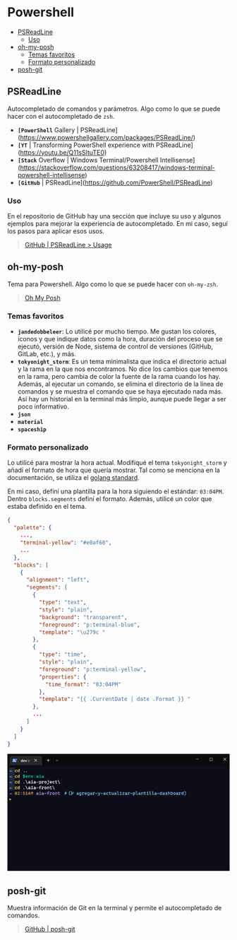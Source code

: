 # Powershell

- [PSReadLine](#psreadline)
  - [Uso](#uso)
- [oh-my-posh](#oh-my-posh)
  - [Temas favoritos](#temas-favoritos)
  - [Formato personalizado](#formato-personalizado)
- [posh-git](#posh-git)

## PSReadLine

Autocompletado de comandos y parámetros. Algo como lo que se puede hacer con el
autocompletado de `zsh`.

- **`[PowerShell`** Gallery |
  PSReadLine](https://www.powershellgallery.com/packages/PSReadLine/)
- **`[YT`** | Transforming PowerShell experience with
  PSReadLine](https://youtu.be/Q11sSltuTE0)
- **`[Stack`** Overflow | Windows Terminal/Powershell
  Intellisense](https://stackoverflow.com/questions/63208417/windows-terminal-powershell-intellisense)
- **`[GitHub`** | PSReadLine](https://github.com/PowerShell/PSReadLine)

### Uso

En el repositorio de GitHub hay una sección que incluye su uso y algunos
ejemplos para mejorar la experiencia de autocompletado. En mi caso, seguí los
pasos para aplicar esos usos.

> [GitHub | PSReadLine > Usage](https://github.com/PowerShell/PSReadLine#usage)

## oh-my-posh

Tema para Powershell. Algo como lo que se puede hacer con `oh-my-zsh`.

> [Oh My Posh](https://ohmyposh.dev/)

### Temas favoritos

- **`jandedobbeleer`**: Lo utilicé por mucho tiempo. Me gustan los colores,
  íconos y que indique datos como la hora, duración del proceso que se ejecutó,
  versión de Node, sistema de control de versiones (GitHub, GitLab, etc.), y
  más.
- **`tokyonight_storm`**: Es un tema minimalista que indica el directorio actual
  y la rama en la que nos encontramos. No dice los cambios que tenemos en la
  rama, pero cambia de color la fuente de la rama cuando los hay. Además, al
  ejecutar un comando, se elimina el directorio de la línea de comandos y se
  muestra el comando que se haya ejecutado nada más. Así hay un historial en la
  terminal más limpio, aunque puede llegar a ser poco informativo.
- **`json`**
- **`material`**
- **`spaceship`**

### Formato personalizado

Lo utilicé para mostrar la hora actual. Modifiqué el tema `tokyonight_storm` y
añadí el formato de hora que quería mostrar. Tal como se menciona en la
documentación, se utiliza el
[golang standard](https://yourbasic.org/golang/format-parse-string-time-date-example/).

En mi caso, definí una plantilla para la hora siguiendo el estándar: `03:04PM`.
Dentro `blocks.segments` definí el formato. Además, utilicé un color que estaba
definido en el tema.

```json
{
  "palette": {
    ...,
    "terminal-yellow": "#e0af68",
    ...
  },
  "blocks": [
    {
      "alignment": "left",
      "segments": [
        {
          "type": "text",
          "style": "plain",
          "background": "transparent",
          "foreground": "p:terminal-blue",
          "template": "\u279c "
        },
        {
          "type": "time",
          "style": "plain",
          "foreground": "p:terminal-yellow",
          "properties": {
            "time_format": "03:04PM"
          },
          "template": "{{ .CurrentDate | date .Format }} "
        },
        ...
      ]
    }
  ]
}
```

![Formato de hora](./images/oh-my-posh-time.png)

## posh-git

Muestra información de Git en la terminal y permite el autocompletado de
comandos.

> [GitHub | posh-git](https://github.com/dahlbyk/posh-git)
